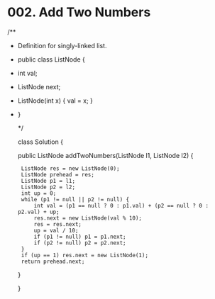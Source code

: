 # 002. Add Two Numbers

/\*\*

* Definition for singly-linked list.
* public class ListNode {
* int val;
* ListNode next;
* ListNode\(int x\) { val = x; }
* }

  \*/

  class Solution {

   public ListNode addTwoNumbers\(ListNode l1, ListNode l2\) {

  ```text
   ListNode res = new ListNode(0);
   ListNode prehead = res;
   ListNode p1 = l1;
   ListNode p2 = l2;
   int up = 0;
   while (p1 != null || p2 != null) {
       int val = (p1 == null ? 0 : p1.val) + (p2 == null ? 0 : p2.val) + up;
       res.next = new ListNode(val % 10);
       res = res.next;
       up = val / 10;
       if (p1 != null) p1 = p1.next;
       if (p2 != null) p2 = p2.next;
   }
   if (up == 1) res.next = new ListNode(1);
   return prehead.next;
  ```

   }

  }

